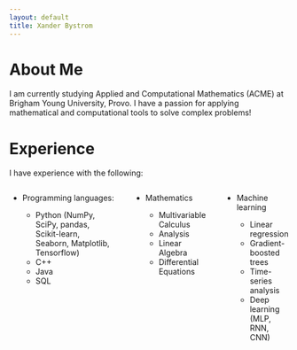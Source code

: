 ```yaml
---
layout: default
title: Xander Bystrom
---
```


# About Me
I am currently studying Applied and Computational Mathematics (ACME) at Brigham Young University, Provo. I have a passion for applying mathematical and computational tools to solve complex problems!

# Experience
I have experience with the following:
<div style="display: flex; gap: 2rem;">
    <ul style="width: 30rem; flex-wrap: wrap;">
        <li>Programming languages:</li>
        <ul>
            <li>Python (NumPy, SciPy, pandas, Scikit-learn, Seaborn, Matplotlib, Tensorflow)</li>
                <!--<ul>
                    <li>NumPy</li>
                    <li>SciPy</li>
                    <li>pandas</li>
                    <li>Tensorflow</li>
                </ul>-->
            <li>C++</li>
            <li>Java</li>
            <li>SQL</li>
        </ul>
    </ul>
    <ul>
        <li>Mathematics</li>
        <ul>
            <li>Multivariable Calculus</li>
            <li>Analysis</li>
            <li>Linear Algebra</li>
            <li>Differential Equations</li>
        </ul>
    </ul>
    <ul>
        <li>Machine learning</li>
        <ul>
            <li>Linear regression</li>
            <li>Gradient-boosted trees</li>
            <li>Time-series analysis</li>
            <li>Deep learning (MLP, RNN, CNN)</li>
        </ul>
    </ul>
</div>
